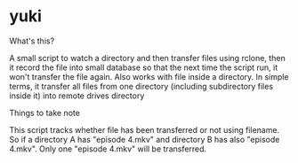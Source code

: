# yuki

What's this?

A small script to watch a directory and then transfer files using rclone, then it record the file into small database so that the next time the script run, it won't transfer the file again.
Also works with file inside a directory.
In simple terms, it transfer all files from one directory (including subdirectory files inside it) into remote drives directory

Things to take note

This script tracks whether file has been transferred or not using filename. So if a directory A has "episode 4.mkv" and directory B has also "episode 4.mkv". Only one "episode 4.mkv" will be transferred.
